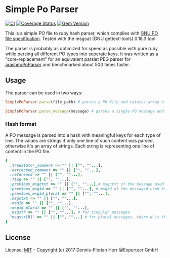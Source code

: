 # Simple Po Parser

[![CI](https://github.com/experteer/simple_po_parser/actions/workflows/ci.yml/badge.svg)](https://github.com/experteer/simple_po_parser/actions/workflows/ci.yml)
[![Coverage Status](https://img.shields.io/coveralls/experteer/simple_po_parser.svg)](https://coveralls.io/github/experteer/simple_po_parser)
[![Gem Version](https://badge.fury.io/rb/simple_po_parser.svg)](https://badge.fury.io/rb/simple_po_parser)

This is a simple PO file to ruby hash parser, which complies with [GNU PO file specification](https://www.gnu.org/software/gettext/manual/html_node/PO-Files.html). Tested with the msgcat (GNU gettext-tools) 0.18.3 tool.

The parser is probably as optimized for speed as possible with pure ruby, while parsing all different PO types into seperate keys. It was written as a "core-replacement" for an equivalent parslet PEG parser for [arashm/PoParser](https://github.com/arashm/PoParser) and benchmarked about 500 times faster.

## Usage

The parser can be used in two ways:

```ruby
SimplePoParser.parse(file_path) # parses a PO file and returns array of hashes

SimplePoParser.parse_message(message) # parses a single PO message and returns a hash
```

### Hash format

A PO message is parsed into a hash with meaningful keys for each type of line.
 The values are strings if only one line of such content was parsed,
 otherwise it's an array of strings. Each string is
 representing one line of content in the PO file.

```ruby
{
  :translator_comment => "" || ["", ""...],
  :extracted_comment => "" || ["", ""...],
  :reference => "" || ["", ""...],
  :flag => "" || ["", ""...],
  :previous_msgctxt => "" || ["", ""...],# msgctxt of the message used for the fuzzy translation
  :previous_msgid => "" || ["", ""...], # msgid of the messaged used for the fuzzy translation
  :previous_msgid_plural => "" || ["", ""...],
  :msgctxt => "" || ["", ""...],
  :msgid => "" || ["", ""...],
  :msgid_plural => "" || ["", ""...],
  :msgstr => "" || ["", ""...], # for singular messages
  "msgstr[N]" => "" || ["", ""...] # for plural messages, there N is the plural number starting from 0
}
```

## License

License: [MIT](LICENSE.txt) - Copyright (c) 2017 Dennis-Florian Herr @Experteer GmbH
